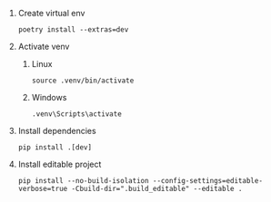 
1. Create virtual env

    `poetry install --extras=dev`

2. Activate venv

    1. Linux

        `source .venv/bin/activate`

    2. Windows

        `.venv\Scripts\activate`

3. Install dependencies

    `pip install .[dev]`

4. Install editable project

    `pip install --no-build-isolation --config-settings=editable-verbose=true -Cbuild-dir=".build_editable" --editable .`